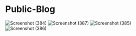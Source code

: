 # Public-Blog

![Screenshot (384)](https://user-images.githubusercontent.com/76857846/194140985-6f42e350-9761-4cac-a3b9-91e2f7b5068a.png)
![Screenshot (387)](https://user-images.githubusercontent.com/76857846/194141010-460bacdb-e564-4be9-b071-965c2a70e195.png)
![Screenshot (385)](https://user-images.githubusercontent.com/76857846/194141046-b5ddeeab-4180-4adf-9628-c9cee0e568ab.png)
![Screenshot (386)](https://user-images.githubusercontent.com/76857846/194141072-9a15e930-6634-48c6-8970-32f6fdada82a.png)
